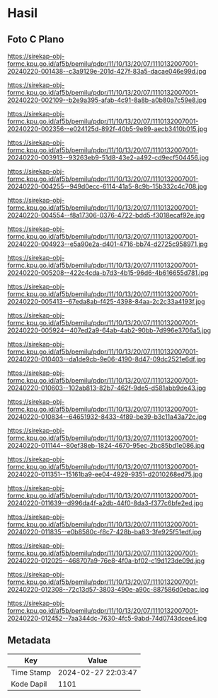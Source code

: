 # Hasil

## Foto C Plano

https://sirekap-obj-formc.kpu.go.id/af5b/pemilu/pdpr/11/10/13/20/07/1110132007001-20240220-001438--c3a9129e-201d-427f-83a5-dacae046e99d.jpg

https://sirekap-obj-formc.kpu.go.id/af5b/pemilu/pdpr/11/10/13/20/07/1110132007001-20240220-002109--b2e9a395-afab-4c91-8a8b-a0b80a7c59e8.jpg

https://sirekap-obj-formc.kpu.go.id/af5b/pemilu/pdpr/11/10/13/20/07/1110132007001-20240220-002356--e024125d-892f-40b5-9e89-aecb3410b015.jpg

https://sirekap-obj-formc.kpu.go.id/af5b/pemilu/pdpr/11/10/13/20/07/1110132007001-20240220-003913--93263eb9-51d8-43e2-a492-cd9ecf504456.jpg

https://sirekap-obj-formc.kpu.go.id/af5b/pemilu/pdpr/11/10/13/20/07/1110132007001-20240220-004255--949d0ecc-6114-41a5-8c9b-15b332c4c708.jpg

https://sirekap-obj-formc.kpu.go.id/af5b/pemilu/pdpr/11/10/13/20/07/1110132007001-20240220-004554--f8a17306-0376-4722-bdd5-f3018ecaf92e.jpg

https://sirekap-obj-formc.kpu.go.id/af5b/pemilu/pdpr/11/10/13/20/07/1110132007001-20240220-004923--e5a90e2a-d401-4716-bb74-d2725c958971.jpg

https://sirekap-obj-formc.kpu.go.id/af5b/pemilu/pdpr/11/10/13/20/07/1110132007001-20240220-005208--422c4cda-b7d3-4b15-96d6-4b616655d781.jpg

https://sirekap-obj-formc.kpu.go.id/af5b/pemilu/pdpr/11/10/13/20/07/1110132007001-20240220-005413--67eda8ab-f425-4398-84aa-2c2c33a4193f.jpg

https://sirekap-obj-formc.kpu.go.id/af5b/pemilu/pdpr/11/10/13/20/07/1110132007001-20240220-005924--407ed2a9-64ab-4ab2-90bb-7d996e3706a5.jpg

https://sirekap-obj-formc.kpu.go.id/af5b/pemilu/pdpr/11/10/13/20/07/1110132007001-20240220-010403--da1de9cb-9e06-4190-8d47-09dc2521e6df.jpg

https://sirekap-obj-formc.kpu.go.id/af5b/pemilu/pdpr/11/10/13/20/07/1110132007001-20240220-010603--102ab813-82b7-462f-9de5-d581abb9de43.jpg

https://sirekap-obj-formc.kpu.go.id/af5b/pemilu/pdpr/11/10/13/20/07/1110132007001-20240220-010834--64651932-8433-4f89-be39-b3c11a43a72c.jpg

https://sirekap-obj-formc.kpu.go.id/af5b/pemilu/pdpr/11/10/13/20/07/1110132007001-20240220-011144--80ef38eb-1824-4670-95ec-2bc85bd1e086.jpg

https://sirekap-obj-formc.kpu.go.id/af5b/pemilu/pdpr/11/10/13/20/07/1110132007001-20240220-011351--15161ba9-ee04-4929-9351-d2010268ed75.jpg

https://sirekap-obj-formc.kpu.go.id/af5b/pemilu/pdpr/11/10/13/20/07/1110132007001-20240220-011639--d996da4f-a2db-44f0-8da3-f377c6bfe2ed.jpg

https://sirekap-obj-formc.kpu.go.id/af5b/pemilu/pdpr/11/10/13/20/07/1110132007001-20240220-011835--e0b8580c-f8c7-428b-ba83-3fe925f51edf.jpg

https://sirekap-obj-formc.kpu.go.id/af5b/pemilu/pdpr/11/10/13/20/07/1110132007001-20240220-012025--468707a9-76e8-4f0a-bf02-c19d123de09d.jpg

https://sirekap-obj-formc.kpu.go.id/af5b/pemilu/pdpr/11/10/13/20/07/1110132007001-20240220-012308--72c13d57-3803-490e-a90c-887586d0ebac.jpg

https://sirekap-obj-formc.kpu.go.id/af5b/pemilu/pdpr/11/10/13/20/07/1110132007001-20240220-012452--7aa344dc-7630-4fc5-9abd-74d0743dcee4.jpg


## Metadata

| Key        | Value               |
| ---------- | ------------------- |
| Time Stamp | 2024-02-27 22:03:47 |
| Kode Dapil | 1101                |



